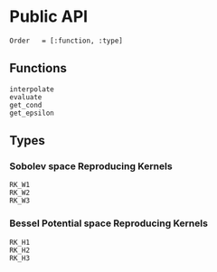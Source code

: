 # Public API

```@index
Order   = [:function, :type]
```

## Functions
```@docs
interpolate
evaluate
get_cond
get_epsilon
```

## Types

### Sobolev space Reproducing Kernels

```@docs
RK_W1
RK_W2
RK_W3
```

### Bessel Potential space Reproducing Kernels

```@docs
RK_H1
RK_H2
RK_H3
```
